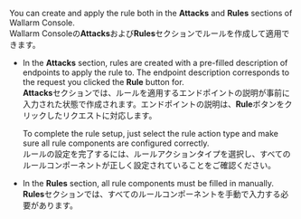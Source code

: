 You can create and apply the rule both in the **Attacks** and **Rules** sections of Wallarm Console.  
Wallarm Consoleの**Attacks**および**Rules**セクションでルールを作成して適用できます。

* In the **Attacks** section, rules are created with a pre-filled description of endpoints to apply the rule to. The endpoint description corresponds to the request you clicked the **Rule** button for.  
  **Attacks**セクションでは、ルールを適用するエンドポイントの説明が事前に入力された状態で作成されます。エンドポイントの説明は、**Rule**ボタンをクリックしたリクエストに対応します。

    To complete the rule setup, just select the rule action type and make sure all rule components are configured correctly.  
    ルールの設定を完了するには、ルールアクションタイプを選択し、すべてのルールコンポーネントが正しく設定されていることをご確認ください。

* In the **Rules** section, all rule components must be filled in manually.  
  **Rules**セクションでは、すべてのルールコンポーネントを手動で入力する必要があります。